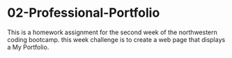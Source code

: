 # 02-Professional-Portfolio
This is a homework assignment for the second week of the northwestern coding bootcamp. this week challenge is to create a web page that displays a My Portfolio.
